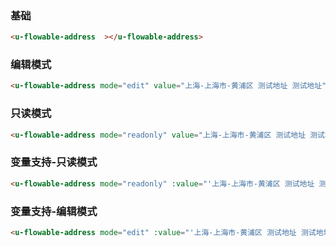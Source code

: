### 基础

``` html
<u-flowable-address  ></u-flowable-address>
```

### 编辑模式

``` html
<u-flowable-address mode="edit" value="上海-上海市-黄浦区 测试地址 测试地址" ></u-flowable-address>
```

### 只读模式

``` html
<u-flowable-address mode="readonly" value="上海-上海市-黄浦区 测试地址 测试地址"></u-flowable-address>
```

### 变量支持-只读模式

``` html
<u-flowable-address mode="readonly" :value="'上海-上海市-黄浦区 测试地址 测试地址'"></u-flowable-address>
```

### 变量支持-编辑模式

``` html
<u-flowable-address mode="edit" :value="'上海-上海市-黄浦区 测试地址 测试地址'"></u-flowable-address>
```
